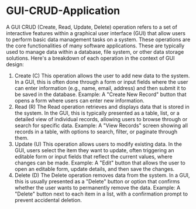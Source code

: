 # GUI-CRUD-Application
A GUI CRUD (Create, Read, Update, Delete) operation refers to a set of interactive features within a graphical user interface (GUI) that allow users to perform basic data management tasks on a system. These operations are the core functionalities of many software applications.
These are typically used to manage data within a database, file system, or other data storage solutions. Here's a breakdown of each operation in the context of GUI design:
1. Create (C)
This operation allows the user to add new data to the system.
In a GUI, this is often done through a form or input fields where the user can enter information (e.g., name, email, address) and then submit it to be saved in the database.
Example: A "Create New Record" button that opens a form where users can enter new information.
2. Read (R)
The Read operation retrieves and displays data that is stored in the system.
In the GUI, this is typically presented as a table, list, or a detailed view of individual records, allowing users to browse through or search for specific data.
Example: A "View Records" screen showing all records in a table, with options to search, filter, or paginate through them.
3. Update (U)
This operation allows users to modify existing data.
In the GUI, users select the item they want to update, often triggering an editable form or input fields that reflect the current values, where changes can be made.
Example: A "Edit" button that allows the user to open an editable form, update details, and then save the changes.
4. Delete (D)
The Delete operation removes data from the system.
In a GUI, this is usually presented as a "Delete" button or option that confirms whether the user wants to permanently remove the data.
Example: A "Delete" button next to each item in a list, with a confirmation prompt to prevent accidental deletion.
